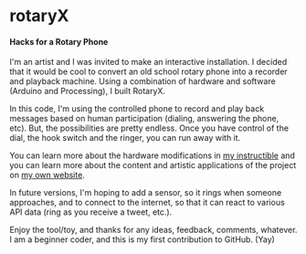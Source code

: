 # rotaryX
#### Hacks for a Rotary Phone

I'm an artist and I was invited to make an interactive installation. I decided that it would be cool to convert an old school rotary phone into a recorder and playback machine. Using a combination of hardware and software (Arduino and Processing), I built RotaryX. 

In this code, I'm using the controlled phone to record and play back messages based on human participation (dialing, answering the phone, etc). But, the possibilities are pretty endless. Once you have control of the dial, the hook switch and the ringer, you can run away with it. 

You can learn more about the hardware modifications in [my instructible](https://www.instructables.com/RotaryX-How-to-Hack-a-Rotary-Phone/) and you can learn more about the content and artistic applications of the project on [my own website](http://www.lizzybrooks.org/rotary-x/). 

In future versions, I'm hoping to add a sensor, so it rings when someone approaches, and to connect to the internet, so that it can react to various API data (ring as you receive a tweet, etc.).

Enjoy the tool/toy, and thanks for any ideas, feedback, comments, whatever. I am a beginner coder, and this is my first contribution to GitHub. (Yay)

